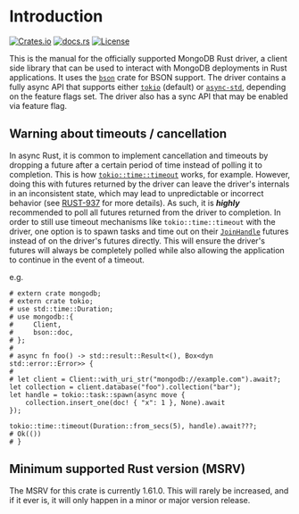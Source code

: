 # Introduction

[![Crates.io](https://img.shields.io/crates/v/mongodb.svg)](https://crates.io/crates/mongodb) [![docs.rs](https://docs.rs/mongodb/badge.svg)](https://docs.rs/mongodb) [![License](https://img.shields.io/badge/license-Apache%202.0-blue.svg)](LICENSE)

This is the manual for the officially supported MongoDB Rust driver, a client side library that can be used to interact with MongoDB deployments in Rust applications. It uses the [`bson`](https://docs.rs/bson/latest) crate for BSON support. The driver contains a fully async API that supports either [`tokio`](https://crates.io/crates/tokio) (default) or [`async-std`](https://crates.io/crates/async-std), depending on the feature flags set. The driver also has a sync API that may be enabled via feature flag.

## Warning about timeouts / cancellation

In async Rust, it is common to implement cancellation and timeouts by dropping a future after a certain period of time instead of polling it to completion. This is how [`tokio::time::timeout`](https://docs.rs/tokio/latest/tokio/time/fn.timeout.html) works, for example. However, doing this with futures returned by the driver can leave the driver's internals in an inconsistent state, which may lead to unpredictable or incorrect behavior (see [RUST-937](https://jira.mongodb.org/browse/RUST-937) for more details). As such, it is **_highly_** recommended to poll all futures returned from the driver to completion. In order to still use timeout mechanisms like `tokio::time::timeout` with the driver, one option is to spawn tasks and time out on their [`JoinHandle`](https://docs.rs/tokio/latest/tokio/task/struct.JoinHandle.html) futures instead of on the driver's futures directly. This will ensure the driver's futures will always be completely polled while also allowing the application to continue in the event of a timeout.

e.g.
```rust,no_run
# extern crate mongodb;
# extern crate tokio;
# use std::time::Duration;
# use mongodb::{
#     Client,
#     bson::doc,
# };
#
# async fn foo() -> std::result::Result<(), Box<dyn std::error::Error>> {
#
# let client = Client::with_uri_str("mongodb://example.com").await?;
let collection = client.database("foo").collection("bar");
let handle = tokio::task::spawn(async move {
    collection.insert_one(doc! { "x": 1 }, None).await
});

tokio::time::timeout(Duration::from_secs(5), handle).await???;
# Ok(())
# }
```

## Minimum supported Rust version (MSRV)

The MSRV for this crate is currently 1.61.0. This will rarely be increased, and if it ever is,
it will only happen in a minor or major version release.

